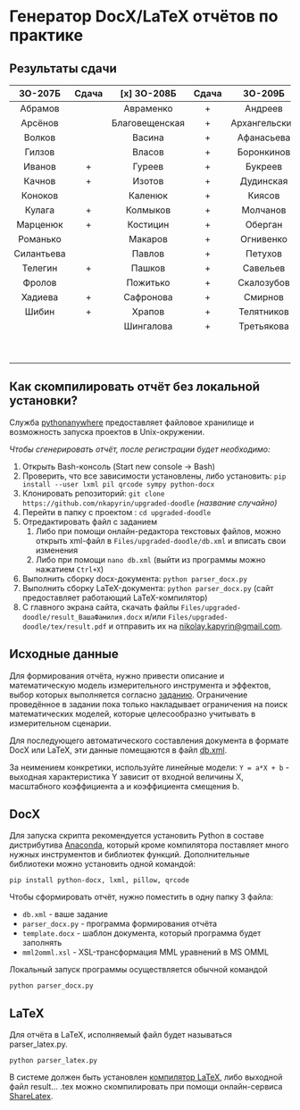 # Генератор DocX/LaTeX отчётов по практике

## Результаты сдачи

|    3О-207Б    | Сдача | [x] 3О-208Б   | Сдача |     3О-209Б   | Сдача |    3О-210Б    | Сдача |
|:-------------:|:-----:|:-------------:|:-----:|:-------------:|:-----:|:-------------:|:-----:|
| Абрамов       |       | Авраменко     |   +   | Андреев       |       | Белова        |       |
| Арсёнов       |       | Благовещенская|   +   | Архангельский |       | Варганов      |       |
| Волков        |       | Васина        |   +   | Афанасьева    |       | Викулов       |       |
| Гилзов        |       | Власов        |   +   | Боронкинов    |       | Вишкарёв      |       |
| Иванов        |   +   | Гуреев        |   +   | Букреев       |   +   | Волков        |       |
| Качнов        |   +   | Изотов        |   +   | Дудинская     |       | Гугава        |       |
| Коноков       |       | Каленюк       |   +   | Киясов        |       | Ефременков    |       |
| Кулага        |   +   | Колмыков      |   +   | Молчанов      |       | Задоя         |       |
| Марценюк      |   +   | Костицин      |   +   | Оберган       |       | Затевалова    |       |
| Романько      |       | Макаров       |   +   | Огнивенко     |   +   | Ильясов       |       |
| Силантьева    |       | Павлов        |   +   | Петухов       |       | Максимов      |       |
| Телегин       |   +   | Пашков        |   +   | Савельев      |       | Маласай       |       |
| Фролов        |       | Пожитько      |   +   | Скалозубов    |       | Николаев      |       |
| Хадиева       |   +   | Сафронова     |   +   | Смирнов       |       | Овчиников     |       |
| Шибин         |   +   | Храпов        |   +   | Телятников    |   +   | Туруснова     |       |
|               |       | Шингалова     |   +   | Третьякова    |       | Уварова       |       |
|               |       |               |       |               |       | Холоянц       |       |
|               |       |               |       |               |       | Ярцев         |       |

## Как скомпилировать отчёт без локальной установки?

Служба [pythonanywhere](https://www.pythonanywhere.com) предоставляет файловое хранилище и возможность запуска проектов в Unix-окружении.

*Чтобы сгенерировать отчёт, после регистрации будет необходимо:*

1. Открыть Bash-консоль (Start new console -> Bash)
2. Проверить, что все зависимости установлены, либо установить: `pip install --user lxml pil qrcode sympy python-docx`
3. Клонировать репозиторий: `git clone https://github.com/nkapyrin/upgraded-doodle` _(название случайно)_
4. Перейти в папку с проектом : `cd upgraded-doodle`
5. Отредактировать файл с заданием
    1. Либо при помощи онлайн-редактора текстовых файлов, можно открыть xml-файл в `Files/upgraded-doodle/db.xml` и вписать свои изменения
    2. Либо при помощи `nano db.xml` (выйти из программы можно нажатием `Ctrl+X`)
6. Выполнить сборку docx-документа: `python parser_docx.py`
7. Выполнить сборку LaTeX-документа: `python parser_docx.py` (сайт предоставляет работающий LaTeX-компилятор)
8. С главного экрана сайта, скачать файлы `Files/upgraded-doodle/result_ВашаФамилия.docx` и/или `Files/upgraded-doodle/tex/result.pdf` и отправить их на nikolay.kapyrin@gmail.com.


## Исходные данные

Для формирования отчёта, нужно привести описание и математическую модель измерительного инструмента и эффектов, выбор которых выполняется согласно [заданию](assignment.pdf). Ограничение проведённое в задании пока только накладывает ограничения на поиск математических моделей, которые целесообразно учитывать в измерительном сценарии.

Для последующего автоматического составления документа в формате DocX или LaTeX, эти данные помещаются в файл [db.xml](assignment.pdf).

За неимением конкретики, используйте линейные модели: `Y = a*X + b` - выходная характеристика Y зависит от входной величины X, масштабного коэффициента a и коэффициента смещения b.

## DocX

Для запуска скрипта рекомендуется установить Python в составе дистрибутива [Anaconda](https://www.continuum.io/downloads), который кроме компилятора поставляет много нужных инструментов и библиотек функций. Дополнительные библиотеки можно установить одной командой:

`pip install python-docx, lxml, pillow, qrcode`

Чтобы сформировать отчёт, нужно поместить в одну папку 3 файла:

* `db.xml` - ваше задание
* `parser_docx.py` - программа формирования отчёта
* `template.docx` - шаблон документа, который программа будет заполнять
* `mml2omml.xsl` - XSL-трансформация MML уравнений в MS OMML

Локальный запуск программы осуществляется обычной командой

`python parser_docx.py`

## LaTeX

Для отчёта в LaTeX, исполняемый файл будет называться parser_latex.py.

`python parser_latex.py`

В системе должен быть установлен [компилятор LaTeX](http://www.tug.org/texlive/), либо выходной файл result... .tex можно скомпилировать при помощи онлайн-сервиса [ShareLatex](https://ru.sharelatex.com/).
